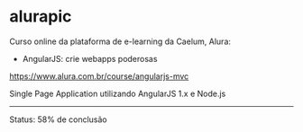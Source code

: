 # alurapic
Curso online da plataforma de e-learning da Caelum, Alura:
- AngularJS: crie webapps poderosas

https://www.alura.com.br/course/angularjs-mvc

Single Page Application utilizando AngularJS 1.x e Node.js

------------
Status: 58% de conclusão

